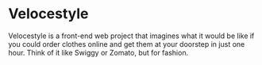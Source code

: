 # Velocestyle
Velocestyle is a front-end web project that imagines what it would be like if you could order clothes online and get them at your doorstep in just one hour. Think of it like Swiggy or Zomato, but for fashion. 
